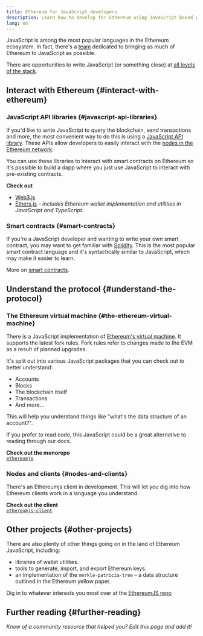 ```yaml
---
title: Ethereum for JavaScript developers
description: Learn how to develop for Ethereum using JavaScript-based projects and tooling.
lang: en
---
```


JavaScript is among the most popular languages in the Ethereum ecosystem. In fact, there's a [team](https://github.com/ethereumjs) dedicated to bringing as much of Ethereum to JavaScript as possible.

There are opportunities to write JavaScript (or something close) at [all levels of the stack](/developers/docs/ethereum-stack/).

## Interact with Ethereum {#interact-with-ethereum}

### JavaScript API libraries {#javascript-api-libraries}

If you'd like to write JavaScript to query the blockchain, send transactions and more, the most convenient way to do this is using a [JavaScript API library](/developers/docs/apis/javascript/). These APIs allow developers to easily interact with the [nodes in the Ethereum network](/developers/docs/nodes-and-clients/).

You can use these libraries to interact with smart contracts on Ethereum so it's possible to build a dapp where you just use JavaScript to interact with pre-existing contracts.

**Check out**

- [Web3.js](https://web3js.readthedocs.io/)
- [Ethers.js](https://docs.ethers.io/) _– includes Ethereum wallet implementation and utilities in JavaScript and TypeScript._

### Smart contracts {#smart-contracts}

If you're a JavaScript developer and wanting to write your own smart contract, you may want to get familiar with [Solidity](https://solidity.readthedocs.io). This is the most popular smart contract language and it's syntactically similar to JavaScript, which may make it easier to learn.

More on [smart contracts](/developers/docs/smart-contracts/).

## Understand the protocol {#understand-the-protocol}

### The Ethereum virtual machine {#the-ethereum-virtual-machine}

There is a JavaScript implementation of [Ethereum's virtual machine](/developers/docs/evm/). It supports the latest fork rules. Fork rules refer to changes made to the EVM as a result of planned upgrades.

It's split out into various JavaScript packages that you can check out to better understand:

- Accounts
- Blocks
- The blockchain itself
- Transactions
- And more...

This will help you understand things like "what's the data structure of an account?".

If you prefer to read code, this JavaScript could be a great alternative to reading through our docs.

**Check out the monorepo**  
[`ethereumjs`](https://github.com/ethereumjs/ethereumjs-vm)

### Nodes and clients {#nodes-and-clients}

There's an Ethereumjs client in development. This will let you dig into how Ethereum clients work in a language you understand.

**Check out the client**  
[`ethereumjs-client`](https://github.com/ethereumjs/ethereumjs-client)

## Other projects {#other-projects}

There are also plenty of other things going on in the land of Ethereum JavaScript, including:

- libraries of wallet utilities.
- tools to generate, import, and export Ethereum keys.
- an implementation of the `merkle-patricia-tree` – a data structure outlined in the Ethereum yellow paper.

Dig in to whatever interests you most over at the [EthereumJS repo](https://github.com/ethereumjs)

## Further reading {#further-reading}

_Know of a community resource that helped you? Edit this page and add it!_
